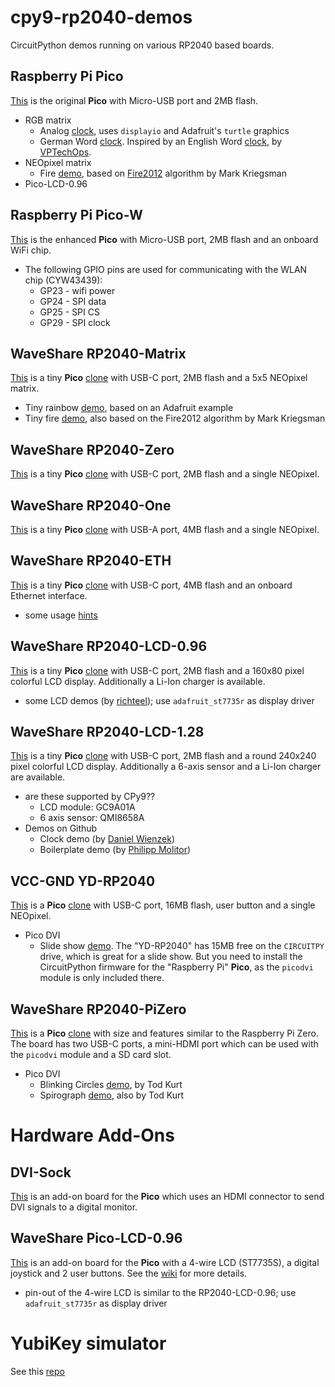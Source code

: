 # cpy9-rp2040-demos
CircuitPython demos running on various RP2040 based boards.

## Raspberry Pi Pico
[This](media/Raspberry-Pi-Pico-H-details-7.jpg) is the original **Pico** with Micro-USB port and 2MB flash.

- RGB matrix
  - Analog [clock](rgb-matrix/clocks/analog.py), uses `displayio` and Adafruit's `turtle` graphics
  - German Word [clock](rgb-matrix/clocks/word-de.py). Inspired by an English Word [clock](rgb-matrix/clocks/word-en.py), by [VPTechOps](https://adafruit-playground.com/u/VPTechOps/pages/rgb-matrix-word-clocks). 
- NEOpixel matrix
  - Fire [demo](neopixel/fire/fire12.py), based on [Fire2012](https://blog.kriegsman.org/2014/04/04/fire2012-an-open-source-fire-simulation-for-arduino-and-leds/) algorithm by Mark Kriegsman
- Pico-LCD-0.96

## Raspberry Pi Pico-W
[This](media/Raspberry-Pi-Pico-W-details-17.jpg) is the enhanced **Pico** with Micro-USB port, 2MB flash and an onboard WiFi chip.

- The following GPIO pins are used for communicating with the WLAN chip (CYW43439):
  - GP23 - wifi power
  - GP24 - SPI data
  - GP25 - SPI CS
  - GP29 - SPI clock

## WaveShare RP2040-Matrix
[This](media/RP2040-Matrix-details-9.jpg) is a tiny **Pico** [clone](http://www.waveshare.com/wiki/RP2040-Matrix) with USB-C port, 2MB flash and a 5x5 NEOpixel matrix.

- Tiny rainbow [demo](neopixel/rainbow/rainbow7.py), based on an Adafruit example
- Tiny fire [demo](neopixel/fire/fire8.py), also based on the Fire2012 algorithm by Mark Kriegsman

## WaveShare RP2040-Zero
[This](media/RP2040-Zero-details-7.jpg) is a tiny **Pico** [clone](http://www.waveshare.com/wiki/RP2040-Zero) with USB-C port, 2MB flash and a single NEOpixel.

## WaveShare RP2040-One
[This](media/RP2040-One-details-9.jpg) is a tiny **Pico** [clone](http://www.waveshare.com/wiki/RP2040-One) with USB-A port, 4MB flash and a single NEOpixel.

## WaveShare RP2040-ETH
[This](media/RP2040-ETH-details-inter.jpg) is a tiny **Pico** [clone](http://www.waveshare.com/wiki/RP2040-ETH) with USB-C port, 4MB flash and an onboard Ethernet interface.

- some usage [hints](microPython/RP2040-ETH.md)

## WaveShare RP2040-LCD-0.96
[This](media/RP2040-LCD-0.96-details-7.jpg) is a tiny **Pico** [clone](http://www.waveshare.com/wiki/RP2040-LCD-0.96) with USB-C port, 2MB flash and a 160x80 pixel colorful LCD display. Additionally a Li-Ion charger is available.

- some LCD demos (by [richteel](https://github.com/richteel/Waveshare-RP2040-LCD-0.96)); use `adafruit_st7735r` as display driver

## WaveShare RP2040-LCD-1.28
[This](media/RP2040-LCD-1.28_Spec01.jpg) is a tiny **Pico** [clone](https://www.waveshare.com/wiki/RP2040-LCD-1.28) with USB-C port, 2MB flash and a round 240x240 pixel colorful LCD display. Additionally a 6-axis sensor and a Li-Ion charger are available.

- are these supported by CPy9??
  - LCD module: GC9A01A
  - 6 axis sensor: QMI8658A 
- Demos on Github
  - Clock demo (by [Daniel Wienzek](https://github.com/dawigit/picoclock))
  - Boilerplate demo (by [Philipp Molitor](https://github.com/PhilippMolitor/waveshare-rp2040-roundlcd-boilerplate))

## VCC-GND YD-RP2040
[This](media/YD-2040-PIN.png) is a **Pico** [clone](https://sites.google.com/view/raspberrypibuenosaires/yd-rp2040-16mb) with USB-C port, 16MB flash, user button and a single NEOpixel.

- Pico DVI
  - Slide show [demo](pico-dvi/dvi-sock/slide-show.py). The "YD-RP2040" has 15MB free on the `CIRCUITPY` drive, which is great for a slide show. But you need to install the CircuitPython firmware for the "Raspberry Pi" **Pico**, as the `picodvi` module is only included there.

## WaveShare RP2040-PiZero
[This](media/RP2040-PiZero-Schematic.pdf) is a **Pico** [clone](http://www.waveshare.com/wiki/RP2040-PiZero) with size and features similar to the Raspberry Pi Zero. The board has two USB-C ports, a mini-HDMI port which can be used with the `picodvi` module and a SD card slot.

- Pico DVI
  - Blinking Circles [demo](pico-dvi/pi-zero/plusses.py), by Tod Kurt
  - Spirograph [demo](pico-dvi/pi-zero/spiro.py), also by Tod Kurt

# Hardware Add-Ons

## DVI-Sock
[This](media/DVISockfrRaspberryPiPico-130853.jpg) is an add-on board for the **Pico** which uses an HDMI connector to send DVI signals to a digital monitor.

## WaveShare Pico-LCD-0.96
[This](media/Pico-LCD-0.96-details-inter.jpg) is an add-on board for the **Pico** with a 4-wire LCD (ST7735S), a digital joystick and 2 user buttons. See the [wiki](https://www.waveshare.com/wiki/Pico-LCD-0.96) for more details.

- pin-out of the 4-wire LCD is similar to the RP2040-LCD-0.96; use `adafruit_st7735r` as display driver

# YubiKey simulator
See this [repo](https://github.com/pagong/cpy9-rp2040-yksim)


